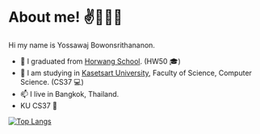# About me! ✌️👨🏻‍💻
Hi my name is Yossawaj Bowonsrithananon.
- 🏫 I graduated from [Horwang School](https://en.wikipedia.org/wiki/Horwang_School). (HW50 🎓)
- 🌱 I am studying in [Kasetsart University](https://en.wikipedia.org/wiki/Kasetsart_University), Faculty of Science, Computer Science. (CS37 💻)
- 📫 I live in Bangkok, Thailand.
- KU CS37 📗

[![Top Langs](https://github-readme-stats.vercel.app/api/top-langs/?username=FrostBitzX&layout=donut&langs_count=6&theme=material-palenight)](https://github.com/anuraghazra/github-readme-stats)
